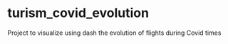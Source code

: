 # turism_covid_evolution
Project to visualize using dash the evolution of flights during Covid times
